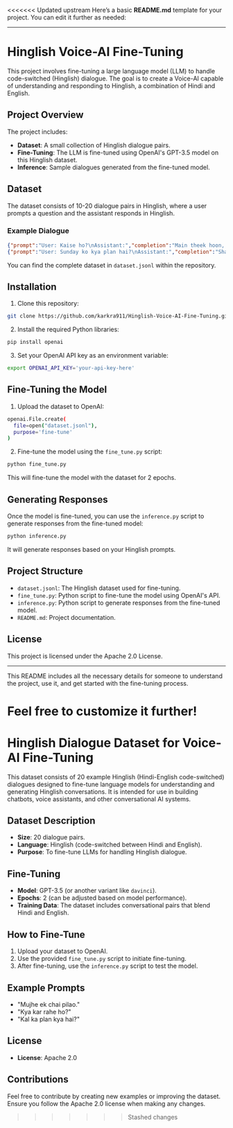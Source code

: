<<<<<<< Updated upstream
Here’s a basic **README.md** template for your project. You can edit it further as needed:

---

# Hinglish Voice-AI Fine-Tuning

This project involves fine-tuning a large language model (LLM) to handle code-switched (Hinglish) dialogue. The goal is to create a Voice-AI capable of understanding and responding to Hinglish, a combination of Hindi and English.

## Project Overview

The project includes:
- **Dataset**: A small collection of Hinglish dialogue pairs.
- **Fine-Tuning**: The LLM is fine-tuned using OpenAI's GPT-3.5 model on this Hinglish dataset.
- **Inference**: Sample dialogues generated from the fine-tuned model.

## Dataset

The dataset consists of 10-20 dialogue pairs in Hinglish, where a user prompts a question and the assistant responds in Hinglish.

### Example Dialogue

```json
{"prompt":"User: Kaise ho?\nAssistant:","completion":"Main theek hoon, thanks for asking!"}
{"prompt":"User: Sunday ko kya plan hai?\nAssistant:","completion":"Shayad movie dekhne jaun."}
```

You can find the complete dataset in `dataset.jsonl` within the repository.

## Installation

1. Clone this repository:

```bash
git clone https://github.com/karkra911/Hinglish-Voice-AI-Fine-Tuning.git
```

2. Install the required Python libraries:

```bash
pip install openai
```

3. Set your OpenAI API key as an environment variable:

```bash
export OPENAI_API_KEY='your-api-key-here'
```

## Fine-Tuning the Model

1. Upload the dataset to OpenAI:

```bash
openai.File.create(
  file=open("dataset.jsonl"),
  purpose='fine-tune'
)
```

2. Fine-tune the model using the `fine_tune.py` script:

```bash
python fine_tune.py
```

This will fine-tune the model with the dataset for 2 epochs.

## Generating Responses

Once the model is fine-tuned, you can use the `inference.py` script to generate responses from the fine-tuned model:

```bash
python inference.py
```

It will generate responses based on your Hinglish prompts.

## Project Structure

- `dataset.jsonl`: The Hinglish dataset used for fine-tuning.
- `fine_tune.py`: Python script to fine-tune the model using OpenAI's API.
- `inference.py`: Python script to generate responses from the fine-tuned model.
- `README.md`: Project documentation.

## License

This project is licensed under the Apache 2.0 License.

---

This README includes all the necessary details for someone to understand the project, use it, and get started with the fine-tuning process.

Feel free to customize it further!
=======
# Hinglish Dialogue Dataset for Voice-AI Fine-Tuning

This dataset consists of 20 example Hinglish (Hindi-English code-switched) dialogues designed to fine-tune language models for understanding and generating Hinglish conversations. It is intended for use in building chatbots, voice assistants, and other conversational AI systems.

## Dataset Description
- **Size**: 20 dialogue pairs.
- **Language**: Hinglish (code-switched between Hindi and English).
- **Purpose**: To fine-tune LLMs for handling Hinglish dialogue.

## Fine-Tuning
- **Model**: GPT-3.5 (or another variant like `davinci`).
- **Epochs**: 2 (can be adjusted based on model performance).
- **Training Data**: The dataset includes conversational pairs that blend Hindi and English.

## How to Fine-Tune
1. Upload your dataset to OpenAI.
2. Use the provided `fine_tune.py` script to initiate fine-tuning.
3. After fine-tuning, use the `inference.py` script to test the model.

## Example Prompts
- "Mujhe ek chai pilao."
- "Kya kar rahe ho?"
- "Kal ka plan kya hai?"

## License
- **License**: Apache 2.0

## Contributions
Feel free to contribute by creating new examples or improving the dataset. Ensure you follow the Apache 2.0 license when making any changes.
>>>>>>> Stashed changes
